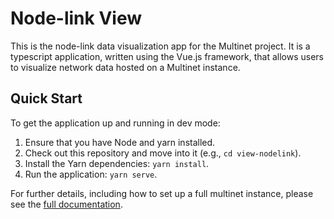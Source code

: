 # Node-link View

This is the node-link data visualization app for the Multinet project.
It is a typescript application, written using the Vue.js framework, that allows
users to visualize network data hosted on a Multinet instance.

## Quick Start

To get the application up and running in dev mode:

1. Ensure that you have Node and yarn installed.
2. Check out this repository and move into it (e.g., `cd view-nodelink`).
3. Install the Yarn dependencies: `yarn install`.
4. Run the application: `yarn serve`.

For further details, including how to set up a full multinet instance, please
see the [full documentation](https://multinet-app.readthedocs.io).